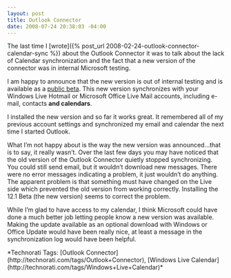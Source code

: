 ```yaml
---
layout: post
title: Outlook Connector
date: 2008-07-24 20:38:03 -04:00
---
```


The last time I [wrote]({% post_url 2008-02-24-outlook-connector-calendar-sync %}) about the Outlook Connector it was to talk about the lack of Calendar synchronization and the fact that a new version of the connector was in internal Microsoft testing. 

I am happy to announce that the new version is out of internal testing and is available as a [public beta](http://www.microsoft.com/downloads/details.aspx?FamilyID=9A2279B1-DF0A-46E1-AA93-7D4870871ECF&displaylang=en). This new version synchronizes with your Windows Live Hotmail or Microsoft Office Live Mail accounts, including e-mail, contacts **and calendars**.

I installed the new version and so far it works great. It remembered all of my previous account settings and synchronized my email and calendar the next time I started Outlook.

What I’m not happy about is the way the new version was announced…that is to say, it really wasn’t. Over the last few days you may have noticed that the old version of the Outlook Connector quietly stopped synchronizing. You could still send email, but it wouldn’t download new messages. There were no error messages indicating a problem, it just wouldn’t do anything. The apparent problem is that something must have changed on the Live side which prevented the old version from working correctly. Installing the 12.1 Beta (the new version) seems to correct the problem.

While I’m glad to have access to my calendar, I think Microsoft could have done a much better job letting people know a new version was available. Making the update available as an optional download with Windows or Office Update would have been really nice, at least a message in the synchronization log would have been helpful.
  <div class="wlWriterSmartContent" id="scid:0767317B-992E-4b12-91E0-4F059A8CECA8:8f679f32-8b7f-4c03-9591-99eabcf6aad4" style="padding-right: 0px; display: inline; padding-left: 0px; float: none; padding-bottom: 0px; margin: 0px; padding-top: 0px">*Technorati Tags: [Outlook Connector](http://technorati.com/tags/Outlook+Connector), [Windows Live Calendar](http://technorati.com/tags/Windows+Live+Calendar)*</div>
